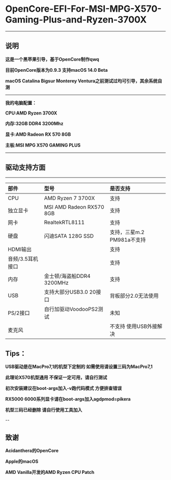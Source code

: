 
# OpenCore-EFI-For-MSI-MPG-X570-Gaming-Plus-and-Ryzen-3700X
-------
## 说明

**这是一个黑苹果引导，基于OpenCore制作qwq**

**目前OpenCore版本为0.9.3 支持macOS 14.0 Beta**

**macOS Catalina Bigsur Monterey Ventura之前测试过均可引导，其余系统自测**

----

**我的电脑配置：**

**CPU:AMD Ryzen 3700X**

**内存:32GB DDR4 3200Mhz**

**显卡:AMD Radeon RX 570 8GB**

**主板:MSI MPG X570 GAMING PLUS**

----
## 驱动支持方面
---
部件|型号|是否支持
:-|:-|:-|
CPU|AMD Ryzen 7 3700X|支持
独立显卡|MSI AMD Radeon RX570 8GB|支持
网卡|RealtekRTL8111|支持
硬盘|闪迪SATA 128G SSD|支持，三星m.2 PM981a不支持
HDMI输出||支持
音频/3.5耳机接口| |支持
内存|金士顿/海盗船DDR4 3200MHz|支持
USB|支持大部分USB3.0 20接口|背板部分2.0无法使用
PS/2接口|自行加驱动VoodooPS2测试|未知
麦克风| |不支持 使用USB外接解决

## Tips：
**USB驱动是在MacPro7,1的机型下定制的 如需使用请设置三码为MacPro7,1**

**此理论X570机型通用 不保证一定可用，请自行测试**

**初次安装建议在boot-args加入-v跑代码模式 方便排查错误**

**RX5000 6000系列显卡请在boot-args加入agdpmod=pikera**

**机型三码已经删除 请自行使用工具加入**

--
## 致谢

**Acidanthera的OpenCore**

**Apple的macOS**

**AMD Vanilla开发的AMD Ryzen CPU Patch**


